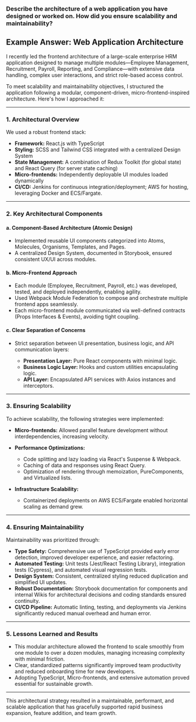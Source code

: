 ### Describe the architecture of a web application you have designed or worked on. How did you ensure scalability and maintainability?

## **Example Answer: Web Application Architecture**

I recently led the frontend architecture of a large-scale enterprise HRM application designed to manage multiple modules—Employee Management, Recruitment, Payroll, Reporting, and Compliance—with extensive data handling, complex user interactions, and strict role-based access control.

To meet scalability and maintainability objectives, I structured the application following a modular, component-driven, micro-frontend-inspired architecture. Here's how I approached it:

---

### **1. Architectural Overview**

We used a robust frontend stack:

- **Framework:** React.js with TypeScript
- **Styling:** SCSS and Tailwind CSS integrated with a centralized Design System
- **State Management:** A combination of Redux Toolkit (for global state) and React Query (for server state caching)
- **Micro-frontends:** Independently deployable UI modules loaded dynamically
- **CI/CD:** Jenkins for continuous integration/deployment; AWS for hosting, leveraging Docker and ECS/Fargate.

---

### **2. Key Architectural Components**

#### **a. Component-Based Architecture (Atomic Design)**

- Implemented reusable UI components categorized into Atoms, Molecules, Organisms, Templates, and Pages.
- A centralized Design System, documented in Storybook, ensured consistent UX/UI across modules.

#### **b. Micro-Frontend Approach**

- Each module (Employee, Recruitment, Payroll, etc.) was developed, tested, and deployed independently, enabling agility.
- Used Webpack Module Federation to compose and orchestrate multiple frontend apps seamlessly.
- Each micro-frontend module communicated via well-defined contracts (Props Interfaces & Events), avoiding tight coupling.

#### **c. Clear Separation of Concerns**

- Strict separation between UI presentation, business logic, and API communication layers:

  - **Presentation Layer:** Pure React components with minimal logic.
  - **Business Logic Layer:** Hooks and custom utilities encapsulating logic.
  - **API Layer:** Encapsulated API services with Axios instances and interceptors.

---

### **3. Ensuring Scalability**

To achieve scalability, the following strategies were implemented:

- **Micro-frontends:** Allowed parallel feature development without interdependencies, increasing velocity.
- **Performance Optimizations:**

  - Code splitting and lazy loading via React's Suspense & Webpack.
  - Caching of data and responses using React Query.
  - Optimization of rendering through memoization, PureComponents, and Virtualized lists.

- **Infrastructure Scalability:**

  - Containerized deployments on AWS ECS/Fargate enabled horizontal scaling as demand grew.

---

### **4. Ensuring Maintainability**

Maintainability was prioritized through:

- **Type Safety:** Comprehensive use of TypeScript provided early error detection, improved developer experience, and easier refactoring.
- **Automated Testing:** Unit tests (Jest/React Testing Library), integration tests (Cypress), and automated visual regression tests.
- **Design System:** Consistent, centralized styling reduced duplication and simplified UI updates.
- **Robust Documentation:** Storybook documentation for components and internal Wikis for architectural decisions and coding standards ensured continuity.
- **CI/CD Pipeline:** Automatic linting, testing, and deployments via Jenkins significantly reduced manual overhead and human error.

---

### **5. Lessons Learned and Results**

- This modular architecture allowed the frontend to scale smoothly from one module to over a dozen modules, managing increasing complexity with minimal friction.
- Clear, standardized patterns significantly improved team productivity and reduced onboarding time for new developers.
- Adopting TypeScript, Micro-frontends, and extensive automation proved essential for sustainable growth.

---

This architectural strategy resulted in a maintainable, performant, and scalable application that has gracefully supported rapid business expansion, feature addition, and team growth.
